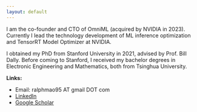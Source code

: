 ```yaml
---
layout: default
---
```


I am the co-founder and CTO of OmniML (acquired by NVIDIA in 2023). Currently I lead the technology development of ML inference optimization and TensorRT Model Optimizer at NVIDIA.

I obtained my PhD from Stanford University in 2021, advised by Prof. Bill Dally. Before coming to Stanford, I received my bachelor degrees in Electronic Engineering and Mathematics, both from Tsinghua University.

**Links:**
- Email: ralphmao95 AT gmail DOT com
- [LinkedIn](https://www.linkedin.com/in/huizi-mao-38b82565/)
- [Google Scholar](https://scholar.google.com/citations?user=r5WezOYAAAAJ)

